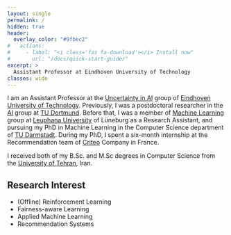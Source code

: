```yaml
---
layout: single
permalink: /
hidden: true
header:
  overlay_color: "#9fbec2"
#   actions:
#     - label: "<i class='fas fa-download'></i> Install now"
#       url: "/docs/quick-start-guide/"
excerpt: >
  Assistant Professor at Eindhoven University of Technology
classes: wide
---
```

I am an Assistant Professor at the [Uncertainty in AI](https://uai.win.tue.nl/#intro) group of [Eindhoven University of Technology](https://www.tue.nl/en/). Previously, I was a postdoctoral researcher in the [AI](https://www-ai.cs.uni-dortmund.de/allgemein.html) group at [TU Dortmund](https://www.tu-dortmund.de/). Before that, I was a member of [Machine Learning](http://ml3.leuphana.de/) group at [Leuphana University](https://www.leuphana.de/) of Lüneburg as a Research Assistant, and pursuing my PhD in Machine Learning in the Computer Science department of [TU Darmstadt](https://www.tu-darmstadt.de/). During my PhD, I spent a six-month internship at the Recommendation team of [Criteo](https://www.criteo.com/) Company in France.

I received both of my B.Sc. and M.Sc degrees in Computer Science from the [University of Tehran](https://ut.ac.ir/en), Iran.

## Research Interest
<ul>
<li>(Offline) Reinforcement Learning</li>
<li>Fairness-aware Learning</li>
<li>Applied Machine Learning</li>
<li>Recommendation Systems</li>
</ul>